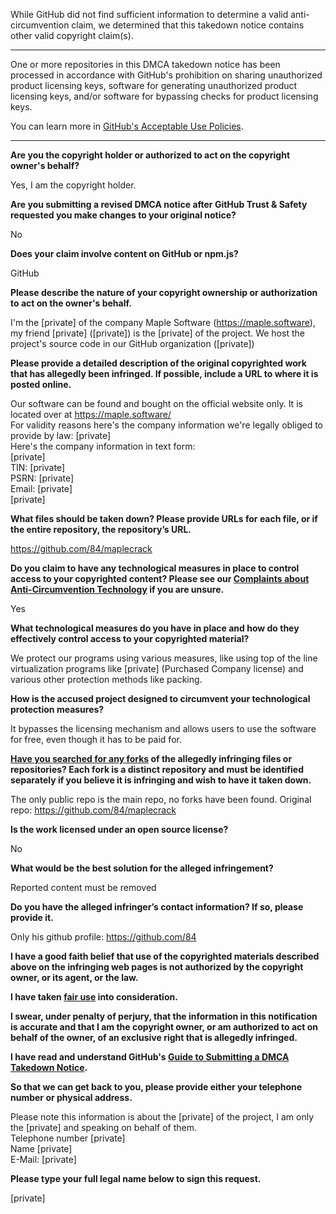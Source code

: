 While GitHub did not find sufficient information to determine a valid anti-circumvention claim, we determined that this takedown notice contains other valid copyright claim(s).

---

One or more repositories in this DMCA takedown notice has been processed in accordance with GitHub's prohibition on sharing unauthorized product licensing keys, software for generating unauthorized product licensing keys, and/or software for bypassing checks for product licensing keys.

You can learn more in [GitHub's Acceptable Use Policies](https://docs.github.com/en/github/site-policy/github-acceptable-use-policies).

---

**Are you the copyright holder or authorized to act on the copyright owner's behalf?**

Yes, I am the copyright holder.

**Are you submitting a revised DMCA notice after GitHub Trust & Safety requested you make changes to your original notice?**

No

**Does your claim involve content on GitHub or npm.js?**

GitHub

**Please describe the nature of your copyright ownership or authorization to act on the owner's behalf.**

I'm the [private] of the company Maple Software (https://maple.software), my friend [private] ([private]) is the [private] of the project. We host the project's source code in our GitHub organization ([private])

**Please provide a detailed description of the original copyrighted work that has allegedly been infringed. If possible, include a URL to where it is posted online.**

Our software can be found and bought on the official website only. It is located over at https://maple.software/  
For validity reasons here's the company information we're legally obliged to provide by law: [private]    
Here's the company information in text form:  
[private]  
TIN: [private]  
PSRN: [private]  
Email: [private]  
[private]  

**What files should be taken down? Please provide URLs for each file, or if the entire repository, the repository’s URL.**

https://github.com/84/maplecrack

**Do you claim to have any technological measures in place to control access to your copyrighted content? Please see our <a href="https://docs.github.com/articles/guide-to-submitting-a-dmca-takedown-notice#complaints-about-anti-circumvention-technology">Complaints about Anti-Circumvention Technology</a> if you are unsure.**

Yes

**What technological measures do you have in place and how do they effectively control access to your copyrighted material?**

We protect our programs using various measures, like using top of the line virtualization programs like [private] (Purchased Company license) and various other protection methods like packing.

**How is the accused project designed to circumvent your technological protection measures?**

It bypasses the licensing mechanism and allows users to use the software for free, even though it has to be paid for.

**<a href="https://docs.github.com/articles/dmca-takedown-policy#b-what-about-forks-or-whats-a-fork">Have you searched for any forks</a> of the allegedly infringing files or repositories? Each fork is a distinct repository and must be identified separately if you believe it is infringing and wish to have it taken down.**

The only public repo is the main repo, no forks have been found. Original repo: https://github.com/84/maplecrack

**Is the work licensed under an open source license?**

No

**What would be the best solution for the alleged infringement?**

Reported content must be removed

**Do you have the alleged infringer’s contact information? If so, please provide it.**

Only his github profile: https://github.com/84

**I have a good faith belief that use of the copyrighted materials described above on the infringing web pages is not authorized by the copyright owner, or its agent, or the law.**

**I have taken <a href="https://www.lumendatabase.org/topics/22">fair use</a> into consideration.**

**I swear, under penalty of perjury, that the information in this notification is accurate and that I am the copyright owner, or am authorized to act on behalf of the owner, of an exclusive right that is allegedly infringed.**

**I have read and understand GitHub's <a href="https://docs.github.com/articles/guide-to-submitting-a-dmca-takedown-notice/">Guide to Submitting a DMCA Takedown Notice</a>.**

**So that we can get back to you, please provide either your telephone number or physical address.**

Please note this information is about the [private] of the project, I am only the [private] and speaking on behalf of them.  
Telephone number [private]  
Name [private]  
E-Mail: [private]

**Please type your full legal name below to sign this request.**

[private]

